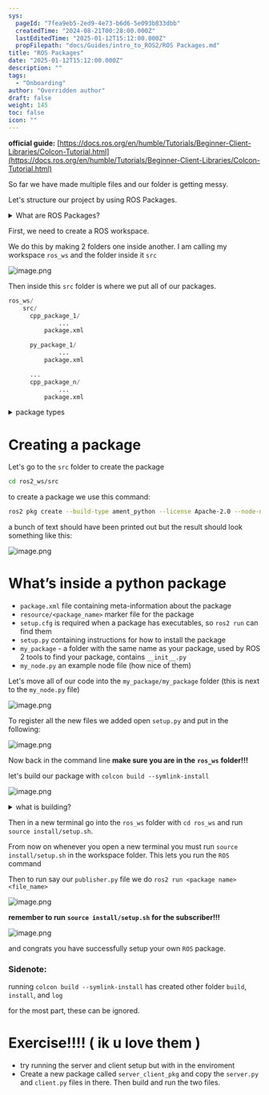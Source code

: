 ```yaml
---
sys:
  pageId: "7fea9eb5-2ed9-4e73-b6d6-5e093b833dbb"
  createdTime: "2024-08-21T00:28:00.000Z"
  lastEditedTime: "2025-01-12T15:12:00.000Z"
  propFilepath: "docs/Guides/intro_to_ROS2/ROS Packages.md"
title: "ROS Packages"
date: "2025-01-12T15:12:00.000Z"
description: ""
tags:
  - "Onboarding"
author: "Overridden author"
draft: false
weight: 145
toc: false
icon: ""
---
```


**official guide:** [https://docs.ros.org/en/humble/Tutorials/Beginner-Client-Libraries/Colcon-Tutorial.html](https://docs.ros.org/en/humble/Tutorials/Beginner-Client-Libraries/Colcon-Tutorial.html)

So far we have made multiple files and our folder is getting messy.

Let's structure our project by using ROS Packages.

<details>

<summary>What are ROS Packages?</summary>

ROS Packages are, as the name implies, packages of code that are highly sharable between ROS developers.

They consist of a folder, `package.xml` file, and source code

```python
      cpp_package_1/
		      ... imagine much code files here ..
          package.xml
```

</details>

First, we need to create a ROS workspace.

We do this by making 2 folders one inside another. I am calling my workspace `ros_ws` and the folder inside it `src`

![image.png](https://prod-files-secure.s3.us-west-2.amazonaws.com/d518164a-d88e-44d1-a4ee-3adb3bd8bce0/70706947-fd18-4537-a67b-e12946812d31/image.png?X-Amz-Algorithm=AWS4-HMAC-SHA256&X-Amz-Content-Sha256=UNSIGNED-PAYLOAD&X-Amz-Credential=ASIAZI2LB466YXCAFM2I%2F20250305%2Fus-west-2%2Fs3%2Faws4_request&X-Amz-Date=20250305T090913Z&X-Amz-Expires=3600&X-Amz-Security-Token=IQoJb3JpZ2luX2VjEMj%2F%2F%2F%2F%2F%2F%2F%2F%2F%2FwEaCXVzLXdlc3QtMiJGMEQCIEp2aBVyIrb04mNhH8id1VHa6lPP%2B4van46sUlzWzNLtAiAPWHAWK46LU7BvSiTbQgAjh45bnAE4SNeozBNVCw4aMyr%2FAwgREAAaDDYzNzQyMzE4MzgwNSIMX4HVja0rLL7iH8YLKtwDV0N1N6m%2BEnNe8dlD18d%2BSpBilFShJp5Ad2jmLf9rO9ZwrXZ6%2BNbur7n5ku%2BS8ZgR89xAJWSsgSSvEC0WbgzYenNe5w3twDKKBOl%2FGZTDlJyJC7jB78No%2B97jCucTcxUKfMaEoyb4kgajfHlZPRxdgdHg2bJLQ23zqs%2BYi3Tl791B%2BicBb8h6OkHd3FlcCtZzq7Rjq%2FOighDudyCrA7XryL4cRSbdOdOtqNLbn%2BCIkqw6K5pQ5XPCrdHNVaScRiZXSrEE4jSi6yyJOP5%2F8j0guVkexl%2BoA%2FKxg4IaBzvVhLjUGuOKXic%2BEs%2F4JOCxjCT77JxH%2F0UwUodCNsAXdS2kicgfXhnFnZCfw96Zos5qoeK0tDe27Br%2F%2FSMY2KRxndOCcdAN%2FECAvq9U7Bpwn3tknCjcfshEGCMjjYLdKbzEhGP3VuuihtrE0krgGNyDHH5P2bV4EjDo%2BHS4Ldp2lVr9EH317kCtyNIdKRNbTBRlbTs3jOl%2FYF1c74Z5vrzej6AJtbQoWyMK9rZYC9g2FaMY1xKVcoUDzBMfWVzpygBM3FLYNBM5UGp6BHh%2BKjFNsl8hXeXnQdUndPGFo7Moh8v3uAgUb7rwjsXntfTo3yGRldiAnr2N4%2FeTx2hTkF0wsY2gvgY6pgEaxkNbkgMGpvGKvsS166WqMI1vhMYMPPUKjugdOWgNgJ2QBe4qGDxLtRopxmfT5qYAa549EU068gvveCmLz3vUSKTohZefdYipoFZ2OHr7ly1yM8CSG11xumOmjOvn1Ym9C7%2F%2B1wjbdZDQukpblmyI%2F8oWb2gIF8f9%2FxEIMxY5fgK2saG%2B0LPey3fnr%2FULH2ATe4iHpWuMGDFTJ52EltDl3tqNw%2Fnt&X-Amz-Signature=a06ae38247c003b70c6eb5ee9a62adb1595f4cc973e55b08517d02163c054d93&X-Amz-SignedHeaders=host&x-id=GetObject)

Then inside this `src` folder is where we put all of our packages.

```python
ros_ws/
    src/
      cpp_package_1/
		      ...
          package.xml

      py_package_1/
		      ...
          package.xml

      ...
      cpp_package_n/
		      ...
          package.xml

```

<details>

<summary>package types</summary>

packages can be either `C++` or python.

the intern file structure is different for each but for this guide we will stick to creating python packages

</details>

# Creating a package

Let's go to the `src` folder to create the package

```bash
cd ros2_ws/src
```

to create a package we use this command:

```bash
ros2 pkg create --build-type ament_python --license Apache-2.0 --node-name my_node my_package
```

a bunch of text should have been printed out but the result should look something like this:

![image.png](https://prod-files-secure.s3.us-west-2.amazonaws.com/d518164a-d88e-44d1-a4ee-3adb3bd8bce0/e6cf1e3f-8512-4a3e-b131-079f800bf3e8/image.png?X-Amz-Algorithm=AWS4-HMAC-SHA256&X-Amz-Content-Sha256=UNSIGNED-PAYLOAD&X-Amz-Credential=ASIAZI2LB466YXCAFM2I%2F20250305%2Fus-west-2%2Fs3%2Faws4_request&X-Amz-Date=20250305T090913Z&X-Amz-Expires=3600&X-Amz-Security-Token=IQoJb3JpZ2luX2VjEMj%2F%2F%2F%2F%2F%2F%2F%2F%2F%2FwEaCXVzLXdlc3QtMiJGMEQCIEp2aBVyIrb04mNhH8id1VHa6lPP%2B4van46sUlzWzNLtAiAPWHAWK46LU7BvSiTbQgAjh45bnAE4SNeozBNVCw4aMyr%2FAwgREAAaDDYzNzQyMzE4MzgwNSIMX4HVja0rLL7iH8YLKtwDV0N1N6m%2BEnNe8dlD18d%2BSpBilFShJp5Ad2jmLf9rO9ZwrXZ6%2BNbur7n5ku%2BS8ZgR89xAJWSsgSSvEC0WbgzYenNe5w3twDKKBOl%2FGZTDlJyJC7jB78No%2B97jCucTcxUKfMaEoyb4kgajfHlZPRxdgdHg2bJLQ23zqs%2BYi3Tl791B%2BicBb8h6OkHd3FlcCtZzq7Rjq%2FOighDudyCrA7XryL4cRSbdOdOtqNLbn%2BCIkqw6K5pQ5XPCrdHNVaScRiZXSrEE4jSi6yyJOP5%2F8j0guVkexl%2BoA%2FKxg4IaBzvVhLjUGuOKXic%2BEs%2F4JOCxjCT77JxH%2F0UwUodCNsAXdS2kicgfXhnFnZCfw96Zos5qoeK0tDe27Br%2F%2FSMY2KRxndOCcdAN%2FECAvq9U7Bpwn3tknCjcfshEGCMjjYLdKbzEhGP3VuuihtrE0krgGNyDHH5P2bV4EjDo%2BHS4Ldp2lVr9EH317kCtyNIdKRNbTBRlbTs3jOl%2FYF1c74Z5vrzej6AJtbQoWyMK9rZYC9g2FaMY1xKVcoUDzBMfWVzpygBM3FLYNBM5UGp6BHh%2BKjFNsl8hXeXnQdUndPGFo7Moh8v3uAgUb7rwjsXntfTo3yGRldiAnr2N4%2FeTx2hTkF0wsY2gvgY6pgEaxkNbkgMGpvGKvsS166WqMI1vhMYMPPUKjugdOWgNgJ2QBe4qGDxLtRopxmfT5qYAa549EU068gvveCmLz3vUSKTohZefdYipoFZ2OHr7ly1yM8CSG11xumOmjOvn1Ym9C7%2F%2B1wjbdZDQukpblmyI%2F8oWb2gIF8f9%2FxEIMxY5fgK2saG%2B0LPey3fnr%2FULH2ATe4iHpWuMGDFTJ52EltDl3tqNw%2Fnt&X-Amz-Signature=b77935de734b9ad9c71a88d28ab964f1b58355a83dfa6380016e3ce9a1884c2f&X-Amz-SignedHeaders=host&x-id=GetObject)

# What’s inside a python package

- `package.xml` file containing meta-information about the package
- `resource/<package_name>` marker file for the package
- `setup.cfg` is required when a package has executables, so `ros2 run` can find them
- `setup.py` containing instructions for how to install the package
- `my_package` - a folder with the same name as your package, used by ROS 2 tools to find your package, contains `__init__.py`
- `my_node.py` an example node file (how nice of them)

Let's move all of our code into the `my_package/my_package` folder (this is next to the `my_node.py` file)

![image.png](https://prod-files-secure.s3.us-west-2.amazonaws.com/d518164a-d88e-44d1-a4ee-3adb3bd8bce0/9ce58f11-0da9-4d3e-b86d-506a9685d378/image.png?X-Amz-Algorithm=AWS4-HMAC-SHA256&X-Amz-Content-Sha256=UNSIGNED-PAYLOAD&X-Amz-Credential=ASIAZI2LB466YXCAFM2I%2F20250305%2Fus-west-2%2Fs3%2Faws4_request&X-Amz-Date=20250305T090913Z&X-Amz-Expires=3600&X-Amz-Security-Token=IQoJb3JpZ2luX2VjEMj%2F%2F%2F%2F%2F%2F%2F%2F%2F%2FwEaCXVzLXdlc3QtMiJGMEQCIEp2aBVyIrb04mNhH8id1VHa6lPP%2B4van46sUlzWzNLtAiAPWHAWK46LU7BvSiTbQgAjh45bnAE4SNeozBNVCw4aMyr%2FAwgREAAaDDYzNzQyMzE4MzgwNSIMX4HVja0rLL7iH8YLKtwDV0N1N6m%2BEnNe8dlD18d%2BSpBilFShJp5Ad2jmLf9rO9ZwrXZ6%2BNbur7n5ku%2BS8ZgR89xAJWSsgSSvEC0WbgzYenNe5w3twDKKBOl%2FGZTDlJyJC7jB78No%2B97jCucTcxUKfMaEoyb4kgajfHlZPRxdgdHg2bJLQ23zqs%2BYi3Tl791B%2BicBb8h6OkHd3FlcCtZzq7Rjq%2FOighDudyCrA7XryL4cRSbdOdOtqNLbn%2BCIkqw6K5pQ5XPCrdHNVaScRiZXSrEE4jSi6yyJOP5%2F8j0guVkexl%2BoA%2FKxg4IaBzvVhLjUGuOKXic%2BEs%2F4JOCxjCT77JxH%2F0UwUodCNsAXdS2kicgfXhnFnZCfw96Zos5qoeK0tDe27Br%2F%2FSMY2KRxndOCcdAN%2FECAvq9U7Bpwn3tknCjcfshEGCMjjYLdKbzEhGP3VuuihtrE0krgGNyDHH5P2bV4EjDo%2BHS4Ldp2lVr9EH317kCtyNIdKRNbTBRlbTs3jOl%2FYF1c74Z5vrzej6AJtbQoWyMK9rZYC9g2FaMY1xKVcoUDzBMfWVzpygBM3FLYNBM5UGp6BHh%2BKjFNsl8hXeXnQdUndPGFo7Moh8v3uAgUb7rwjsXntfTo3yGRldiAnr2N4%2FeTx2hTkF0wsY2gvgY6pgEaxkNbkgMGpvGKvsS166WqMI1vhMYMPPUKjugdOWgNgJ2QBe4qGDxLtRopxmfT5qYAa549EU068gvveCmLz3vUSKTohZefdYipoFZ2OHr7ly1yM8CSG11xumOmjOvn1Ym9C7%2F%2B1wjbdZDQukpblmyI%2F8oWb2gIF8f9%2FxEIMxY5fgK2saG%2B0LPey3fnr%2FULH2ATe4iHpWuMGDFTJ52EltDl3tqNw%2Fnt&X-Amz-Signature=15d63bc2cb67531d53b0a7ec10956efe7c7381a1849719ac438873bb43b79244&X-Amz-SignedHeaders=host&x-id=GetObject)

To register all the new files we added open `setup.py` and put in the following:

![image.png](https://prod-files-secure.s3.us-west-2.amazonaws.com/d518164a-d88e-44d1-a4ee-3adb3bd8bce0/1cd7c262-4cae-4496-9d75-c178537d24a2/image.png?X-Amz-Algorithm=AWS4-HMAC-SHA256&X-Amz-Content-Sha256=UNSIGNED-PAYLOAD&X-Amz-Credential=ASIAZI2LB466YXCAFM2I%2F20250305%2Fus-west-2%2Fs3%2Faws4_request&X-Amz-Date=20250305T090913Z&X-Amz-Expires=3600&X-Amz-Security-Token=IQoJb3JpZ2luX2VjEMj%2F%2F%2F%2F%2F%2F%2F%2F%2F%2FwEaCXVzLXdlc3QtMiJGMEQCIEp2aBVyIrb04mNhH8id1VHa6lPP%2B4van46sUlzWzNLtAiAPWHAWK46LU7BvSiTbQgAjh45bnAE4SNeozBNVCw4aMyr%2FAwgREAAaDDYzNzQyMzE4MzgwNSIMX4HVja0rLL7iH8YLKtwDV0N1N6m%2BEnNe8dlD18d%2BSpBilFShJp5Ad2jmLf9rO9ZwrXZ6%2BNbur7n5ku%2BS8ZgR89xAJWSsgSSvEC0WbgzYenNe5w3twDKKBOl%2FGZTDlJyJC7jB78No%2B97jCucTcxUKfMaEoyb4kgajfHlZPRxdgdHg2bJLQ23zqs%2BYi3Tl791B%2BicBb8h6OkHd3FlcCtZzq7Rjq%2FOighDudyCrA7XryL4cRSbdOdOtqNLbn%2BCIkqw6K5pQ5XPCrdHNVaScRiZXSrEE4jSi6yyJOP5%2F8j0guVkexl%2BoA%2FKxg4IaBzvVhLjUGuOKXic%2BEs%2F4JOCxjCT77JxH%2F0UwUodCNsAXdS2kicgfXhnFnZCfw96Zos5qoeK0tDe27Br%2F%2FSMY2KRxndOCcdAN%2FECAvq9U7Bpwn3tknCjcfshEGCMjjYLdKbzEhGP3VuuihtrE0krgGNyDHH5P2bV4EjDo%2BHS4Ldp2lVr9EH317kCtyNIdKRNbTBRlbTs3jOl%2FYF1c74Z5vrzej6AJtbQoWyMK9rZYC9g2FaMY1xKVcoUDzBMfWVzpygBM3FLYNBM5UGp6BHh%2BKjFNsl8hXeXnQdUndPGFo7Moh8v3uAgUb7rwjsXntfTo3yGRldiAnr2N4%2FeTx2hTkF0wsY2gvgY6pgEaxkNbkgMGpvGKvsS166WqMI1vhMYMPPUKjugdOWgNgJ2QBe4qGDxLtRopxmfT5qYAa549EU068gvveCmLz3vUSKTohZefdYipoFZ2OHr7ly1yM8CSG11xumOmjOvn1Ym9C7%2F%2B1wjbdZDQukpblmyI%2F8oWb2gIF8f9%2FxEIMxY5fgK2saG%2B0LPey3fnr%2FULH2ATe4iHpWuMGDFTJ52EltDl3tqNw%2Fnt&X-Amz-Signature=70c5dab81d795649087030936d93b6462608a92417da37eee36b0bfac6088b31&X-Amz-SignedHeaders=host&x-id=GetObject)

Now back in the command line **make sure you are in the** **`ros_ws`** **folder!!!**

let's build our package with `colcon build --symlink-install`

![image.png](https://prod-files-secure.s3.us-west-2.amazonaws.com/d518164a-d88e-44d1-a4ee-3adb3bd8bce0/2f2a0d27-b173-48fd-b189-5f5c0ce65619/image.png?X-Amz-Algorithm=AWS4-HMAC-SHA256&X-Amz-Content-Sha256=UNSIGNED-PAYLOAD&X-Amz-Credential=ASIAZI2LB466YXCAFM2I%2F20250305%2Fus-west-2%2Fs3%2Faws4_request&X-Amz-Date=20250305T090913Z&X-Amz-Expires=3600&X-Amz-Security-Token=IQoJb3JpZ2luX2VjEMj%2F%2F%2F%2F%2F%2F%2F%2F%2F%2FwEaCXVzLXdlc3QtMiJGMEQCIEp2aBVyIrb04mNhH8id1VHa6lPP%2B4van46sUlzWzNLtAiAPWHAWK46LU7BvSiTbQgAjh45bnAE4SNeozBNVCw4aMyr%2FAwgREAAaDDYzNzQyMzE4MzgwNSIMX4HVja0rLL7iH8YLKtwDV0N1N6m%2BEnNe8dlD18d%2BSpBilFShJp5Ad2jmLf9rO9ZwrXZ6%2BNbur7n5ku%2BS8ZgR89xAJWSsgSSvEC0WbgzYenNe5w3twDKKBOl%2FGZTDlJyJC7jB78No%2B97jCucTcxUKfMaEoyb4kgajfHlZPRxdgdHg2bJLQ23zqs%2BYi3Tl791B%2BicBb8h6OkHd3FlcCtZzq7Rjq%2FOighDudyCrA7XryL4cRSbdOdOtqNLbn%2BCIkqw6K5pQ5XPCrdHNVaScRiZXSrEE4jSi6yyJOP5%2F8j0guVkexl%2BoA%2FKxg4IaBzvVhLjUGuOKXic%2BEs%2F4JOCxjCT77JxH%2F0UwUodCNsAXdS2kicgfXhnFnZCfw96Zos5qoeK0tDe27Br%2F%2FSMY2KRxndOCcdAN%2FECAvq9U7Bpwn3tknCjcfshEGCMjjYLdKbzEhGP3VuuihtrE0krgGNyDHH5P2bV4EjDo%2BHS4Ldp2lVr9EH317kCtyNIdKRNbTBRlbTs3jOl%2FYF1c74Z5vrzej6AJtbQoWyMK9rZYC9g2FaMY1xKVcoUDzBMfWVzpygBM3FLYNBM5UGp6BHh%2BKjFNsl8hXeXnQdUndPGFo7Moh8v3uAgUb7rwjsXntfTo3yGRldiAnr2N4%2FeTx2hTkF0wsY2gvgY6pgEaxkNbkgMGpvGKvsS166WqMI1vhMYMPPUKjugdOWgNgJ2QBe4qGDxLtRopxmfT5qYAa549EU068gvveCmLz3vUSKTohZefdYipoFZ2OHr7ly1yM8CSG11xumOmjOvn1Ym9C7%2F%2B1wjbdZDQukpblmyI%2F8oWb2gIF8f9%2FxEIMxY5fgK2saG%2B0LPey3fnr%2FULH2ATe4iHpWuMGDFTJ52EltDl3tqNw%2Fnt&X-Amz-Signature=fc0dd1068e28365e3e778cfdb66c2def512690e0998e032a7bb6ca0e697623aa&X-Amz-SignedHeaders=host&x-id=GetObject)

<details>

<summary>what is building?</summary>

if you are a CS major at Rose-Hulman you will learn the answer to this in CSSE132

but TLDR; is it combines all the code files into one program that can be run easily 

</details>

Then in a new terminal go into the `ros_ws` folder with `cd ros_ws` and run `source install/setup.sh`. 

From now on whenever you open a new terminal you must run `source install/setup.sh` in the workspace folder. This lets you run the `ROS` command

Then to run say our `publisher.py` file we do `ros2 run <package name> <file_name>`

![image.png](https://prod-files-secure.s3.us-west-2.amazonaws.com/d518164a-d88e-44d1-a4ee-3adb3bd8bce0/4f4b1219-3a44-4632-aa0a-ce3471699f59/image.png?X-Amz-Algorithm=AWS4-HMAC-SHA256&X-Amz-Content-Sha256=UNSIGNED-PAYLOAD&X-Amz-Credential=ASIAZI2LB466YXCAFM2I%2F20250305%2Fus-west-2%2Fs3%2Faws4_request&X-Amz-Date=20250305T090913Z&X-Amz-Expires=3600&X-Amz-Security-Token=IQoJb3JpZ2luX2VjEMj%2F%2F%2F%2F%2F%2F%2F%2F%2F%2FwEaCXVzLXdlc3QtMiJGMEQCIEp2aBVyIrb04mNhH8id1VHa6lPP%2B4van46sUlzWzNLtAiAPWHAWK46LU7BvSiTbQgAjh45bnAE4SNeozBNVCw4aMyr%2FAwgREAAaDDYzNzQyMzE4MzgwNSIMX4HVja0rLL7iH8YLKtwDV0N1N6m%2BEnNe8dlD18d%2BSpBilFShJp5Ad2jmLf9rO9ZwrXZ6%2BNbur7n5ku%2BS8ZgR89xAJWSsgSSvEC0WbgzYenNe5w3twDKKBOl%2FGZTDlJyJC7jB78No%2B97jCucTcxUKfMaEoyb4kgajfHlZPRxdgdHg2bJLQ23zqs%2BYi3Tl791B%2BicBb8h6OkHd3FlcCtZzq7Rjq%2FOighDudyCrA7XryL4cRSbdOdOtqNLbn%2BCIkqw6K5pQ5XPCrdHNVaScRiZXSrEE4jSi6yyJOP5%2F8j0guVkexl%2BoA%2FKxg4IaBzvVhLjUGuOKXic%2BEs%2F4JOCxjCT77JxH%2F0UwUodCNsAXdS2kicgfXhnFnZCfw96Zos5qoeK0tDe27Br%2F%2FSMY2KRxndOCcdAN%2FECAvq9U7Bpwn3tknCjcfshEGCMjjYLdKbzEhGP3VuuihtrE0krgGNyDHH5P2bV4EjDo%2BHS4Ldp2lVr9EH317kCtyNIdKRNbTBRlbTs3jOl%2FYF1c74Z5vrzej6AJtbQoWyMK9rZYC9g2FaMY1xKVcoUDzBMfWVzpygBM3FLYNBM5UGp6BHh%2BKjFNsl8hXeXnQdUndPGFo7Moh8v3uAgUb7rwjsXntfTo3yGRldiAnr2N4%2FeTx2hTkF0wsY2gvgY6pgEaxkNbkgMGpvGKvsS166WqMI1vhMYMPPUKjugdOWgNgJ2QBe4qGDxLtRopxmfT5qYAa549EU068gvveCmLz3vUSKTohZefdYipoFZ2OHr7ly1yM8CSG11xumOmjOvn1Ym9C7%2F%2B1wjbdZDQukpblmyI%2F8oWb2gIF8f9%2FxEIMxY5fgK2saG%2B0LPey3fnr%2FULH2ATe4iHpWuMGDFTJ52EltDl3tqNw%2Fnt&X-Amz-Signature=af1433e885924b5c28a54c39be0588c98d1c0932466434e3c859418b75009dfb&X-Amz-SignedHeaders=host&x-id=GetObject)

**remember to run** **`source install/setup.sh`** **for the subscriber!!!**

![image.png](https://prod-files-secure.s3.us-west-2.amazonaws.com/d518164a-d88e-44d1-a4ee-3adb3bd8bce0/02121119-dad4-49ec-8356-c956108b4243/image.png?X-Amz-Algorithm=AWS4-HMAC-SHA256&X-Amz-Content-Sha256=UNSIGNED-PAYLOAD&X-Amz-Credential=ASIAZI2LB466YXCAFM2I%2F20250305%2Fus-west-2%2Fs3%2Faws4_request&X-Amz-Date=20250305T090913Z&X-Amz-Expires=3600&X-Amz-Security-Token=IQoJb3JpZ2luX2VjEMj%2F%2F%2F%2F%2F%2F%2F%2F%2F%2FwEaCXVzLXdlc3QtMiJGMEQCIEp2aBVyIrb04mNhH8id1VHa6lPP%2B4van46sUlzWzNLtAiAPWHAWK46LU7BvSiTbQgAjh45bnAE4SNeozBNVCw4aMyr%2FAwgREAAaDDYzNzQyMzE4MzgwNSIMX4HVja0rLL7iH8YLKtwDV0N1N6m%2BEnNe8dlD18d%2BSpBilFShJp5Ad2jmLf9rO9ZwrXZ6%2BNbur7n5ku%2BS8ZgR89xAJWSsgSSvEC0WbgzYenNe5w3twDKKBOl%2FGZTDlJyJC7jB78No%2B97jCucTcxUKfMaEoyb4kgajfHlZPRxdgdHg2bJLQ23zqs%2BYi3Tl791B%2BicBb8h6OkHd3FlcCtZzq7Rjq%2FOighDudyCrA7XryL4cRSbdOdOtqNLbn%2BCIkqw6K5pQ5XPCrdHNVaScRiZXSrEE4jSi6yyJOP5%2F8j0guVkexl%2BoA%2FKxg4IaBzvVhLjUGuOKXic%2BEs%2F4JOCxjCT77JxH%2F0UwUodCNsAXdS2kicgfXhnFnZCfw96Zos5qoeK0tDe27Br%2F%2FSMY2KRxndOCcdAN%2FECAvq9U7Bpwn3tknCjcfshEGCMjjYLdKbzEhGP3VuuihtrE0krgGNyDHH5P2bV4EjDo%2BHS4Ldp2lVr9EH317kCtyNIdKRNbTBRlbTs3jOl%2FYF1c74Z5vrzej6AJtbQoWyMK9rZYC9g2FaMY1xKVcoUDzBMfWVzpygBM3FLYNBM5UGp6BHh%2BKjFNsl8hXeXnQdUndPGFo7Moh8v3uAgUb7rwjsXntfTo3yGRldiAnr2N4%2FeTx2hTkF0wsY2gvgY6pgEaxkNbkgMGpvGKvsS166WqMI1vhMYMPPUKjugdOWgNgJ2QBe4qGDxLtRopxmfT5qYAa549EU068gvveCmLz3vUSKTohZefdYipoFZ2OHr7ly1yM8CSG11xumOmjOvn1Ym9C7%2F%2B1wjbdZDQukpblmyI%2F8oWb2gIF8f9%2FxEIMxY5fgK2saG%2B0LPey3fnr%2FULH2ATe4iHpWuMGDFTJ52EltDl3tqNw%2Fnt&X-Amz-Signature=9181699dc49d92c00b7bc09cc009df221eea5871f7ef3ca3ec4742e82509e130&X-Amz-SignedHeaders=host&x-id=GetObject)

and congrats you have successfully setup your own `ROS` package.

### Sidenote:

running `colcon build --symlink-install` has created other folder `build`, `install`, and `log`

for the most part, these can be ignored.

# Exercise!!!! ( ik u love them )

- try running the server and client setup but with in the enviroment
- Create a new package called `server_client_pkg` and copy the `server.py` and `client.py` files in there. Then build and run the two files.
